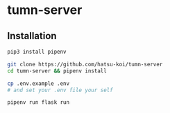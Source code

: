 # tumn-server

## Installation
```bash
pip3 install pipenv

git clone https://github.com/hatsu-koi/tumn-server
cd tumn-server && pipenv install

cp .env.example .env
# and set your .env file your self

pipenv run flask run
```